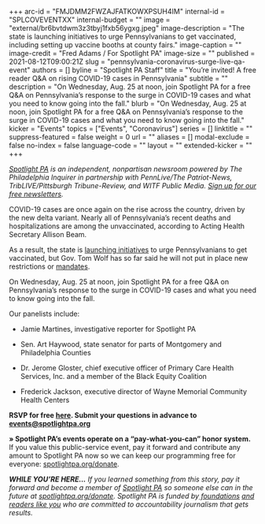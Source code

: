 +++
arc-id = "FMJDMM2FWZAJFATKOWXPSUH4IM"
internal-id = "SPLCOVEVENTXX"
internal-budget = ""
image = "external/br6bvtdwm3z3tbyj1fxb56ygxg.jpeg"
image-description = "The state is launching initiatives to urge Pennsylvanians to get vaccinated, including setting up vaccine booths at county fairs."
image-caption = ""
image-credit = "Fred Adams / For Spotlight PA"
image-size = ""
published = 2021-08-12T09:00:21Z
slug = "pennsylvania-coronavirus-surge-live-qa-event"
authors = []
byline = "Spotlight PA Staff"
title = "You’re invited! A free reader Q&A on rising COVID-19 cases in Pennsylvania"
subtitle = ""
description = "On Wednesday, Aug. 25 at noon, join Spotlight PA for a free Q&A on Pennsylvania’s response to the surge in COVID-19 cases and what you need to know going into the fall."
blurb = "On Wednesday, Aug. 25 at noon, join Spotlight PA for a free Q&A on Pennsylvania’s response to the surge in COVID-19 cases and what you need to know going into the fall."
kicker = "Events"
topics = ["Events", "Coronavirus"]
series = []
linktitle = ""
suppress-featured = false
weight = 0
url = ""
aliases = []
modal-exclude = false
no-index = false
language-code = ""
layout = ""
extended-kicker = ""
+++

<a href="https://www.spotlightpa.org/"><i>Spotlight PA</i></a><i> is an independent, nonpartisan newsroom powered by The Philadelphia Inquirer in partnership with PennLive/The Patriot-News, TribLIVE/Pittsburgh Tribune-Review, and WITF Public Media. </i><a href="https://www.spotlightpa.org/newsletters"><i>Sign up for our free newsletters</i></a><i>.</i>

COVID-19 cases are once again on the rise across the country, driven by the new delta variant. Nearly all of Pennsylvania’s recent deaths and hospitalizations are among the unvaccinated, according to Acting Health Secretary Allison Beam.

As a result, the state is <a href="https://www.spotlightpa.org/news/2021/08/pa-vaccination-rate-county-fairs-clinics/">launching initiatives</a> to urge Pennsylvanians to get vaccinated, but Gov. Tom Wolf has so far said he will not put in place new restrictions or <a href="https://apnews.com/article/health-religion-pennsylvania-coronavirus-pandemic-af79869797aa081eb349449564a377c2">mandates</a>.

On Wednesday, Aug. 25 at noon, join Spotlight PA for a free Q&amp;A on Pennsylvania’s response to the surge in COVID-19 cases and what you need to know going into the fall.

Our panelists include:

- Jamie Martines, investigative reporter for Spotlight PA

- Sen. Art Haywood, state senator for parts of Montgomery and Philadelphia Counties

- Dr. Jerome Gloster, chief executive officer of Primary Care Health Services, Inc. and a member of the Black Equity Coalition

- Frederick Jackson, executive director of Wayne Memorial Community Health Centers

<b>RSVP for free </b><a href="https://inquirer.zoom.us/webinar/register/WN_s2yh3_s8TOqQ3J8UkgqGew"><b>here</b></a><b>. Submit your questions in advance to </b><a href="mailto:events@spotlightpa.org"><b>events@spotlightpa.org</b></a>

<b>» Spotlight PA’s events operate on a “pay-what-you-can” honor system.</b> If you value this public-service event, pay it forward and contribute any amount to Spotlight PA now so we can keep our programming free for everyone: <a href="http://spotlightpa.org/donate">spotlightpa.org/donate</a>.

<script src="https://www.spotlightpa.org/embed.js" async></script><div data-spl-embed-version="1" data-spl-src="https://www.spotlightpa.org/embeds/newsletter/"></div>

<i><b>WHILE YOU’RE HERE...</b></i><i> If you learned something from this story, pay it forward and become a member of </i><a href="https://www.spotlightpa.org/"><i>Spotlight PA</i></a><i> so someone else can in the future at </i><a href="http://spotlightpa.org/donate"><i>spotlightpa.org/donate</i></a><i>. Spotlight PA is funded by</i><a href="https://www.spotlightpa.org/support"><i> foundations</i></a><i> </i><a href="https://www.spotlightpa.org/support"><i>and readers like you</i></a><i> who are committed to accountability journalism that gets results.</i>
